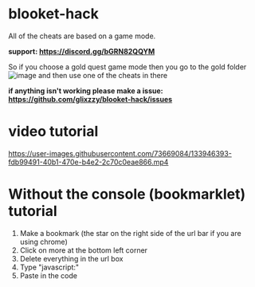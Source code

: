# blooket-hack
All of the cheats are based on a game mode.

**support: https://discord.gg/bGRN82QQYM**

So if you choose a gold quest game mode then you go to the gold folder ![image](https://user-images.githubusercontent.com/73669084/133948292-c476474b-b79b-4760-866e-96ede980ad91.png) and then use one of the cheats in there

**if anything isn't working please make a issue: https://github.com/glixzzy/blooket-hack/issues**

# video tutorial
https://user-images.githubusercontent.com/73669084/133946393-fdb99491-40b1-470e-b4e2-2c70c0eae866.mp4

# Without the console (bookmarklet) tutorial
1. Make a bookmark (the star on the right side of the url bar if you are using chrome)
2. Click on more at the bottom left corner
3. Delete everything in the url box
4. Type "javascript:"
5. Paste in the code
